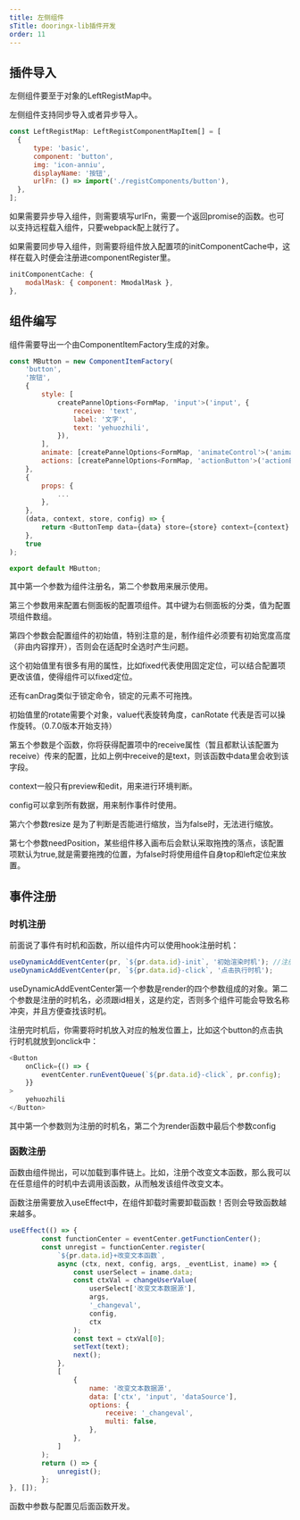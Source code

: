 ```yaml
---
title: 左侧组件
sTitle: dooringx-lib插件开发
order: 11
---
```


## 插件导入

左侧组件要至于对象的LeftRegistMap中。

左侧组件支持同步导入或者异步导入。

```js
const LeftRegistMap: LeftRegistComponentMapItem[] = [
  {
      type: 'basic',
      component: 'button',
      img: 'icon-anniu',
      displayName: '按钮',
      urlFn: () => import('./registComponents/button'),
  },
];
```

如果需要异步导入组件，则需要填写urlFn，需要一个返回promise的函数。也可以支持远程载入组件，只要webpack配上就行了。

如果需要同步导入组件，则需要将组件放入配置项的initComponentCache中，这样在载入时便会注册进componentRegister里。

```js
initComponentCache: {
    modalMask: { component: MmodalMask },  
},
```

## 组件编写

组件需要导出一个由ComponentItemFactory生成的对象。

```js
const MButton = new ComponentItemFactory(
	'button',
	'按钮',
	{
		style: [
			createPannelOptions<FormMap, 'input'>('input', {
				receive: 'text', 
				label: '文字',
				text: 'yehuozhili',
			}),
		],
		animate: [createPannelOptions<FormMap, 'animateControl'>('animateControl', {})],
		actions: [createPannelOptions<FormMap, 'actionButton'>('actionButton', {})],
	},
	{
		props: {
			...
		},
	},
	(data, context, store, config) => {
		return <ButtonTemp data={data} store={store} context={context} config={config}></ButtonTemp>;
	},
	true
);

export default MButton;

```

其中第一个参数为组件注册名，第二个参数用来展示使用。


第三个参数用来配置右侧面板的配置项组件。其中键为右侧面板的分类，值为配置项组件数组。

第四个参数会配置组件的初始值，特别注意的是，制作组件必须要有初始宽度高度（非由内容撑开），否则会在适配时全选时产生问题。

这个初始值里有很多有用的属性，比如fixed代表使用固定定位，可以结合配置项更改该值，使得组件可以fixed定位。

还有canDrag类似于锁定命令，锁定的元素不可拖拽。

初始值里的rotate需要个对象，value代表旋转角度，canRotate 代表是否可以操作旋转。（0.7.0版本开始支持）

第五个参数是个函数，你将获得配置项中的receive属性（暂且都默认该配置为receive）传来的配置，比如上例中receive的是text，则该函数中data里会收到该字段。

context一般只有preview和edit，用来进行环境判断。

config可以拿到所有数据，用来制作事件时使用。

第六个参数resize 是为了判断是否能进行缩放，当为false时，无法进行缩放。

第七个参数needPosition，某些组件移入画布后会默认采取拖拽的落点，该配置项默认为true,就是需要拖拽的位置，为false时将使用组件自身top和left定位来放置。



## 事件注册

### 时机注册

前面说了事件有时机和函数，所以组件内可以使用hook注册时机：

```js
useDynamicAddEventCenter(pr, `${pr.data.id}-init`, '初始渲染时机'); //注册名必须带id 约定！
useDynamicAddEventCenter(pr, `${pr.data.id}-click`, '点击执行时机');
```

useDynamicAddEventCenter第一个参数是render的四个参数组成的对象。第二个参数是注册的时机名，必须跟id相关，这是约定，否则多个组件可能会导致名称冲突，并且方便查找该时机。

注册完时机后，你需要将时机放入对应的触发位置上，比如这个button的点击执行时机就放到onclick中：

```js
<Button
    onClick={() => {
        eventCenter.runEventQueue(`${pr.data.id}-click`, pr.config);
    }}
>
    yehuozhili
</Button> 
```

其中第一个参数则为注册的时机名，第二个为render函数中最后个参数config


###  函数注册

函数由组件抛出，可以加载到事件链上。比如，注册个改变文本函数，那么我可以在任意组件的时机中去调用该函数，从而触发该组件改变文本。

函数注册需要放入useEffect中，在组件卸载时需要卸载函数！否则会导致函数越来越多。

```js
useEffect(() => {
		const functionCenter = eventCenter.getFunctionCenter();
		const unregist = functionCenter.register(
			`${pr.data.id}+改变文本函数`,
			async (ctx, next, config, args, _eventList, iname) => {
				const userSelect = iname.data;
				const ctxVal = changeUserValue(
					userSelect['改变文本数据源'],
					args,
					'_changeval',
					config,
					ctx
				);
				const text = ctxVal[0];
				setText(text);
				next();
			},
			[
				{
					name: '改变文本数据源',
					data: ['ctx', 'input', 'dataSource'],
					options: {
						receive: '_changeval',
						multi: false,
					},
				},
			]
		);
		return () => {
			unregist();
		};
}, []);
```
 
函数中参数与配置见后面函数开发。